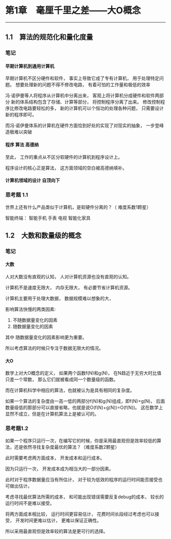 # 第1章　毫厘千里之差——大O概念

-----

## 1.1　算法的规范化和量化度量

### 笔记

#### 早期计算机到通用计算机

早期计算机不区分硬件和软件， 事实上导致它成了专有计算机， 用于处理特定问题。
想要处理新的问题不得不修改电路， 有着可怕的工作量和极低的效率

冯·诺伊曼等人将程序从计算机中分离出来， 客观上将计算机分成硬件和软件两部分
新的体系结构包含了存储、计算等部分， 将控制程序分离了出来。
修改控制程序比修改电路要轻松的多， 新的计算机可以个恒功的处理各种问题， 只需要设计新的程序即可。

而冯·诺伊曼体系的计算机在硬件方面恰到好处的实现了对现实的抽象， 一步登峰造极难以突破

#### 程序 算法 高德纳

至此， 工作的重点从不区分软硬件的计算机到程序设计上。

程序设计的核心正是算法， 这方面领域的空白被高德纳填补。

#### 计算机领域的设计 自顶向下

### 思考题 1.1

世界上还有什么产品类似于计算机，是软硬件分离的？（ 难度系数1颗星）

智能终端： 智能手机 手表 电视 智能化家具

## 1.2　大数和数量级的概念

### 笔记

#### 大数

人对大数没有直观的认知， 人对计算机资源也没有直观的认知。

计算机不是速度无限大， 内存无限大， 有必要节省计算机资源。

计算机主要用于处理大数据， 数据规模难以想象的大，

影响算法快慢的两类因素:

1.  不随数据量变化的因素
2.  随数据量变化的因素

其中 随数据量变化的因素影响更为重要。

所以考虑算法的时候只专注于数据无限大的情况。

#### 大O

数学上对大O概念的定义，
如果两个函数f(N)和g(N)，
在N趋近于无穷大时比值只差一个常数，
那么它们就被看成同一个数量级的函数。

而在计算机科学中相应的算法，也就被认为是具有相同的复杂度。

如果一个算法的复杂度由一高一低的两部分f(N)和g(N)组成，即f(N)+g(N)，
后面数量级低的那部分可以直接省略，也就是说O(f(N)+g(N))=O(f(N))。
这在数学上显然不成立，但是在计算机算法上是被认可的。

### 思考题1.2

如果一个程序只运行一次，在编写它的时候，你是采用最直观但是效率较低的算法，还是依然寻找复杂度最优的算法？（难度系数2颗星）

此时需要考虑两方面成本， 开发成本和运行成本。

因为只运行一次， 开发成本成为相当大的一部分因素。

此时对于程序数据量应当有所估计， 对于较为低效的程序的运行时间能否接受也可做出估计。

考虑寻找最优算法所需的成本， 和可能出现错误需要反复debug的成本， 较长的运行时间不是难以接受。

将两方面成本相比较， 运行时间更容易估计， 花费时间长段经过考虑也可以接受， 开发时间更难以估计， 更难以保证正确性。

所以采用最直观但是效率较的算法是更可行的选择。
